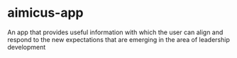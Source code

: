 # aimicus-app
An app that provides useful information with which the user can align and respond to the new expectations that are emerging in the area of leadership development
